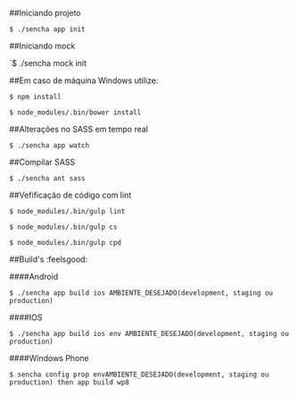 
##Iniciando projeto

`$ ./sencha app init`


##Iniciando mock

`$ ./sencha mock init


##Em caso de máquina Windows utilize:

`$ npm install`

`$ node_modules/.bin/bower install`


##Alterações no SASS em tempo real

`$ ./sencha app watch`


##Compilar SASS

`$ ./sencha ant sass`


##Vefificação de código com lint

`$ node_modules/.bin/gulp lint`

`$ node_modules/.bin/gulp cs`

`$ node_modules/.bin/gulp cpd`


##Build's :feelsgood:

####Android

`$ ./sencha app build ios AMBIENTE_DESEJADO(development, staging ou production)`

####IOS

`$ ./sencha app build ios env AMBIENTE_DESEJADO(development, staging ou production)`

####Windows Phone

`$ sencha config prop envAMBIENTE_DESEJADO(development, staging ou production) then app build wp8`



